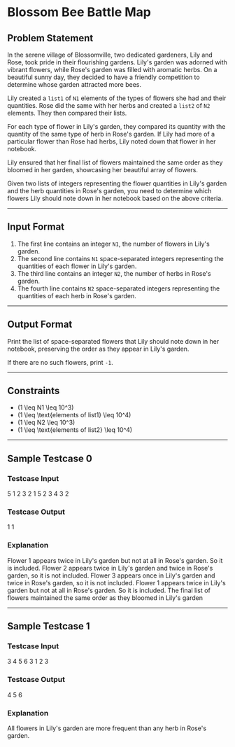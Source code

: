 # Blossom Bee Battle Map

## Problem Statement
In the serene village of Blossomville, two dedicated gardeners, Lily and Rose, took pride in their flourishing gardens. Lily's garden was adorned with vibrant flowers, while Rose's garden was filled with aromatic herbs. On a beautiful sunny day, they decided to have a friendly competition to determine whose garden attracted more bees.

Lily created a `list1` of `N1` elements of the types of flowers she had and their quantities. Rose did the same with her herbs and created a `list2` of `N2` elements. They then compared their lists.

For each type of flower in Lily's garden, they compared its quantity with the quantity of the same type of herb in Rose's garden. If Lily had more of a particular flower than Rose had herbs, Lily noted down that flower in her notebook.

Lily ensured that her final list of flowers maintained the same order as they bloomed in her garden, showcasing her beautiful array of flowers.

Given two lists of integers representing the flower quantities in Lily's garden and the herb quantities in Rose's garden, you need to determine which flowers Lily should note down in her notebook based on the above criteria.

---

## Input Format
1. The first line contains an integer `N1`, the number of flowers in Lily's garden.
2. The second line contains `N1` space-separated integers representing the quantities of each flower in Lily's garden.
3. The third line contains an integer `N2`, the number of herbs in Rose's garden.
4. The fourth line contains `N2` space-separated integers representing the quantities of each herb in Rose's garden.

---

## Output Format
Print the list of space-separated flowers that Lily should note down in her notebook, preserving the order as they appear in Lily's garden.

If there are no such flowers, print `-1`.

---

## Constraints
- \(1 \leq N1 \leq 10^3\)
- \(1 \leq \text{elements of list1} \leq 10^4\)
- \(1 \leq N2 \leq 10^3\)
- \(1 \leq \text{elements of list2} \leq 10^4\)

---

## Sample Testcase 0

### Testcase Input
5
1 2 3 2 1
5
2 3 4 3 2

### Testcase Output
1 1

### Explanation
Flower 1 appears twice in Lily's garden but not at all in Rose's garden. So it is included.
Flower 2 appears twice in Lily's garden and twice in Rose's garden, so it is not included.
Flower 3 appears once in Lily's garden and twice in Rose's garden, so it is not included.
Flower 1 appears twice in Lily's garden but not at all in Rose's garden. So it is included.
The final list of flowers maintained the same order as they bloomed in Lily's garden

---

## Sample Testcase 1

### Testcase Input
3
4 5 6
3
1 2 3

### Testcase Output
4 5 6

### Explanation
All flowers in Lily's garden are more frequent than any herb in Rose's garden.